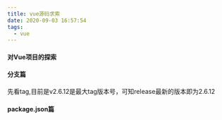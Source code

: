 ```yaml
---
title: vue源码求索
date: 2020-09-03 16:57:54
tags:
  - vue
---
```


#### 对Vue项目的探索


#### 分支篇
先看tag,目前是v2.6.12是最大tag版本号，可知release最新的版本即为2.6.12


#### package.json篇
